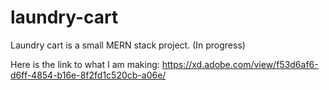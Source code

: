 # laundry-cart
Laundry cart is a small MERN stack project.   (In progress)

Here is the link to what I am making: https://xd.adobe.com/view/f53d6af6-d6ff-4854-b16e-8f2fd1c520cb-a06e/
